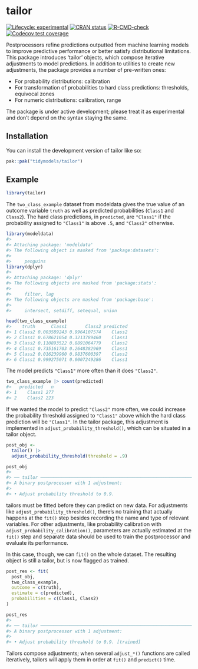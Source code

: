 
<!-- README.md is generated from README.Rmd. Please edit that file -->

# tailor

<!-- badges: start -->

[![Lifecycle:
experimental](https://img.shields.io/badge/lifecycle-experimental-orange.svg)](https://lifecycle.r-lib.org/articles/stages.html#experimental)
[![CRAN
status](https://www.r-pkg.org/badges/version/tailor)](https://CRAN.R-project.org/package=tailor)
[![R-CMD-check](https://github.com/tidymodels/tailor/actions/workflows/R-CMD-check.yaml/badge.svg)](https://github.com/tidymodels/tailor/actions/workflows/R-CMD-check.yaml)
[![Codecov test
coverage](https://codecov.io/gh/tidymodels/tailor/graph/badge.svg)](https://app.codecov.io/gh/tidymodels/tailor)
<!-- badges: end -->

Postprocessors refine predictions outputted from machine learning models
to improve predictive performance or better satisfy distributional
limitations. This package introduces ‘tailor’ objects, which compose
iterative adjustments to model predictions. In addition to utilities to
create new adjustments, the package provides a number of pre-written
ones:

- For probability distributions: calibration
- For transformation of probabilities to hard class predictions:
  thresholds, equivocal zones
- For numeric distributions: calibration, range

The package is under active development; please treat it as experimental
and don’t depend on the syntax staying the same.

## Installation

You can install the development version of tailor like so:

``` r
pak::pak("tidymodels/tailor")
```

## Example

``` r
library(tailor)
```

The `two_class_example` dataset from modeldata gives the true value of
an outcome variable `truth` as well as predicted probabilities (`Class1`
and `Class2`). The hard class predictions, in `predicted`, are
`"Class1"` if the probability assigned to `"Class1"` is above `.5`, and
`"Class2"` otherwise.

``` r
library(modeldata)
#> 
#> Attaching package: 'modeldata'
#> The following object is masked from 'package:datasets':
#> 
#>     penguins
library(dplyr)
#> 
#> Attaching package: 'dplyr'
#> The following objects are masked from 'package:stats':
#> 
#>     filter, lag
#> The following objects are masked from 'package:base':
#> 
#>     intersect, setdiff, setequal, union

head(two_class_example)
#>    truth      Class1       Class2 predicted
#> 1 Class2 0.003589243 0.9964107574    Class2
#> 2 Class1 0.678621054 0.3213789460    Class1
#> 3 Class2 0.110893522 0.8891064779    Class2
#> 4 Class1 0.735161703 0.2648382969    Class1
#> 5 Class2 0.016239960 0.9837600397    Class2
#> 6 Class1 0.999275071 0.0007249286    Class1
```

The model predicts `"Class1"` more often than it does `"Class2"`.

``` r
two_class_example |> count(predicted)
#>   predicted   n
#> 1    Class1 277
#> 2    Class2 223
```

If we wanted the model to predict `"Class2"` more often, we could
increase the probability threshold assigned to `"Class1"` above which
the hard class prediction will be `"Class1"`. In the tailor package,
this adjustment is implemented in `adjust_probability_threshold()`,
which can be situated in a tailor object.

``` r
post_obj <-
  tailor() |>
  adjust_probability_threshold(threshold = .9)

post_obj
#> 
#> ── tailor ──────────────────────────────────────────────────────────────────────
#> A binary postprocessor with 1 adjustment:
#> 
#> • Adjust probability threshold to 0.9.
```

tailors must be fitted before they can predict on new data. For
adjustments like `adjust_probability_threshold()`, there’s no training
that actually happens at the `fit()` step besides recording the name and
type of relevant variables. For other adjustments, like probability
calibration with `adjust_probability_calibration()`, parameters are
actually estimated at the `fit()` step and separate data should be used
to train the postprocessor and evaluate its performance.

In this case, though, we can `fit()` on the whole dataset. The resulting
object is still a tailor, but is now flagged as trained.

``` r
post_res <- fit(
  post_obj,
  two_class_example,
  outcome = c(truth),
  estimate = c(predicted),
  probabilities = c(Class1, Class2)
)

post_res
#> 
#> ── tailor ──────────────────────────────────────────────────────────────────────
#> A binary postprocessor with 1 adjustment:
#> 
#> • Adjust probability threshold to 0.9. [trained]
```

Tailors compose adjustments; when several `adjust_*()` functions are
called iteratively, tailors will apply them in order at `fit()` and
`predict()` time.
